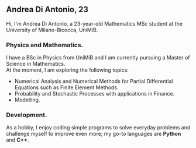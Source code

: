 ## Andrea Di Antonio, 23

Hi, I'm Andrea Di Antonio, a 23-year-old Mathematics MSc student at the University of Milano-Bicocca, UniMiB. 

### Physics and Mathematics.

I have a BSc in Physics from UniMiB and I am currently pursuing a Master of Science in Mathematics.  
At the moment, I am exploring the following topics:
- Numerical Analysis and Numerical Methods for Partial Differential Equations such as Finite Element Methods.
- Probability and Stochastic Processes with applications in Finance.
- Modelling.

### Development.

As a hobby, I enjoy coding simple programs to solve everyday problems and challenge myself to improve even more; my go-to languages are **Python** and **C++**.
